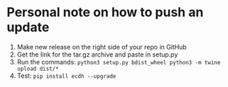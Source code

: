 # Personal note on how to push an update
1. Make new release on the right side of your repo in GitHub
2. Get the link for the tar.gz archive and paste in setup.py
3. Run the commands: ```python3 setup.py bdist_wheel
python3 -m twine upload dist/*```
4. Test: ```pip install ecdh --upgrade```
